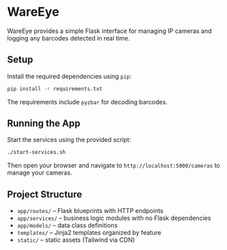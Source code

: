 # WareEye

WareEye provides a simple Flask interface for managing IP cameras and logging
any barcodes detected in real time.

## Setup

Install the required dependencies using `pip`:

```bash
pip install -r requirements.txt
```

The requirements include `pyzbar` for decoding barcodes.

## Running the App

Start the services using the provided script:

```bash
./start-services.sh
```

Then open your browser and navigate to `http://localhost:5000/cameras` to manage your cameras.


## Project Structure

- `app/routes/` – Flask blueprints with HTTP endpoints
- `app/services/` – business logic modules with no Flask dependencies
- `app/models/` – data class definitions
- `templates/` – Jinja2 templates organized by feature
- `static/` – static assets (Tailwind via CDN)

